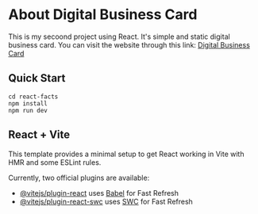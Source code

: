 # About Digital Business Card
This is my secoond project using React. It's simple and static digital business card. You can visit the website through this link: [Digital Business Card](https://adrienne-business-card.netlify.app)

## Quick Start

```
cd react-facts
npm install
npm run dev
```


## React + Vite

This template provides a minimal setup to get React working in Vite with HMR and some ESLint rules.

Currently, two official plugins are available:

- [@vitejs/plugin-react](https://github.com/vitejs/vite-plugin-react/blob/main/packages/plugin-react/README.md) uses [Babel](https://babeljs.io/) for Fast Refresh
- [@vitejs/plugin-react-swc](https://github.com/vitejs/vite-plugin-react-swc) uses [SWC](https://swc.rs/) for Fast Refresh

